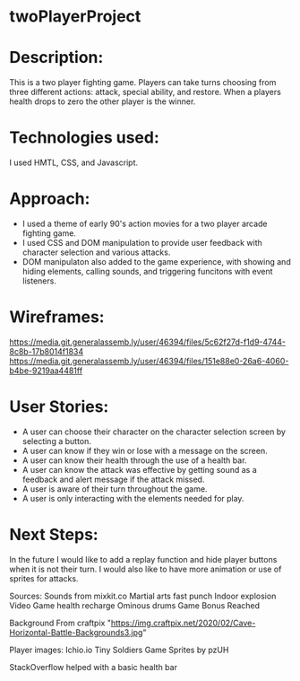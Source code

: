 # twoPlayerProject
# Description:
This is a two player fighting game. Players can take turns choosing from three different actions: attack, special ability, and restore. When a players health drops to zero the other player is the winner.

# Technologies used:
I used HMTL, CSS, and Javascript. 

# Approach:
- I used a theme of early 90's action movies for a two player arcade fighting game. 
- I used CSS and DOM manipulation to provide user feedback with character selection and various attacks.
- DOM manipulaton also added to the game experience, with showing and hiding elements, calling sounds, and triggering funcitons with event listeners.

# Wireframes:
https://media.git.generalassemb.ly/user/46394/files/5c62f27d-f1d9-4744-8c8b-17b8014f1834
https://media.git.generalassemb.ly/user/46394/files/151e88e0-26a6-4060-b4be-9219aa4481ff

# User Stories:
- A user can choose their character on the character selection screen by selecting a button.
- A user can know if they win or lose with a message on the screen.
- A user can know their health through the use of a health bar.
- A user can know the attack was effective by getting sound as a feedback and alert message if the attack missed.
- A user is aware of their turn throughout the game.
- A user is only interacting with the elements needed for play.


# Next Steps:
In the future I would like to add a replay function and hide player buttons when it is not their turn. I would also like to have more animation or use of sprites for attacks.

Sources: Sounds from mixkit.co
Martial arts fast punch
Indoor explosion
Video Game health recharge
Ominous drums
Game Bonus Reached


Background
From craftpix
"https://img.craftpix.net/2020/02/Cave-Horizontal-Battle-Backgrounds3.jpg"

Player images: Ichio.io
Tiny Soldiers Game Sprites by pzUH

StackOverflow helped with a basic health bar
